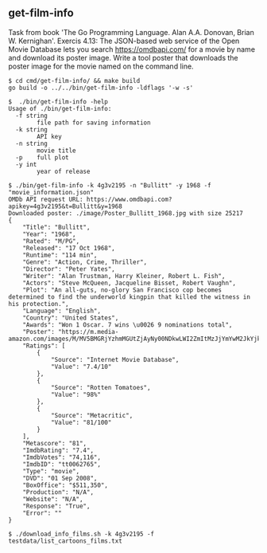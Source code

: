 ## get-film-info

Task from book 'The Go Programming Language. Alan A.A. Donovan,
Brian W. Kernighan'. Exercis 4.13: The JSON-based web service of the Open
Movie Database lets you search https://omdbapi.com/ for a movie by name
and download its poster image. Write a tool poster that downloads the
poster image for the movie named on the command line.

```shell script
$ cd cmd/get-film-info/ && make build
go build -o ../../bin/get-film-info -ldflags '-w -s'
```
```shell script
$  ./bin/get-film-info -help
Usage of ./bin/get-film-info:
  -f string
    	file path for saving information
  -k string
    	API key
  -n string
    	movie title
  -p	full plot
  -y int
    	year of release
```
```shell script
$ ./bin/get-film-info -k 4g3v2195 -n "Bullitt" -y 1968 -f "movie_information.json"
OMDb API request URL: https://www.omdbapi.com?apikey=4g3v2195&t=Bullitt&y=1968
Downloaded poster: ./image/Poster_Bullitt_1968.jpg with size 25217
{
	"Title": "Bullitt",
	"Year": "1968",
	"Rated": "M/PG",
	"Released": "17 Oct 1968",
	"Runtime": "114 min",
	"Genre": "Action, Crime, Thriller",
	"Director": "Peter Yates",
	"Writer": "Alan Trustman, Harry Kleiner, Robert L. Fish",
	"Actors": "Steve McQueen, Jacqueline Bisset, Robert Vaughn",
	"Plot": "An all-guts, no-glory San Francisco cop becomes determined to find the underworld kingpin that killed the witness in his protection.",
	"Language": "English",
	"Country": "United States",
	"Awards": "Won 1 Oscar. 7 wins \u0026 9 nominations total",
	"Poster": "https://m.media-amazon.com/images/M/MV5BMGRjYzhmMGUtZjAyNy00NDkwLWI2ZmItMzJjYmYwM2JkYjkzXkEyXkFqcGdeQXVyMjUzOTY1NTc@._V1_SX300.jpg",
	"Ratings": [
		{
			"Source": "Internet Movie Database",
			"Value": "7.4/10"
		},
		{
			"Source": "Rotten Tomatoes",
			"Value": "98%"
		},
		{
			"Source": "Metacritic",
			"Value": "81/100"
		}
	],
	"Metascore": "81",
	"ImdbRating": "7.4",
	"ImdbVotes": "74,116",
	"ImdbID": "tt0062765",
	"Type": "movie",
	"DVD": "01 Sep 2008",
	"BoxOffice": "$511,350",
	"Production": "N/A",
	"Website": "N/A",
	"Response": "True",
	"Error": ""
}
```

```shell script
$ ./download_info_films.sh -k 4g3v2195 -f testdata/list_cartoons_films.txt
```